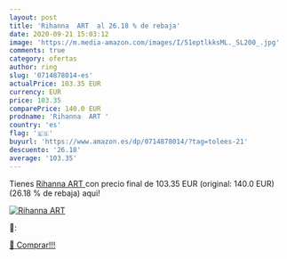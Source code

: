 ```yaml
---
layout: post
title: 'Rihanna  ART  al 26.18 % de rebaja'
date: 2020-09-21 15:03:12
image: 'https://m.media-amazon.com/images/I/51eptlkksML._SL200_.jpg'
comments: true
category: ofertas
author: ring
slug: '0714878014-es'
actualPrice: 103.35 EUR
currency: EUR
price: 103.35
comparePrice: 140.0 EUR
prodname: 'Rihanna  ART '
country: 'es'
flag: '🇪🇸'
buyurl: 'https://www.amazon.es/dp/0714878014/?tag=tolees-21'
descuento: '26.18'
average: '103.35'
---
```


Tienes [Rihanna  ART ](https://www.amazon.es/dp/0714878014/?tag=tolees-21) con precio final de  103.35 EUR (original: 140.0 EUR) (26.18 %  de rebaja) aqui!

[![Rihanna  ART ](https://m.media-amazon.com/images/I/51eptlkksML._SL200_.jpg)](https://www.amazon.es/dp/0714878014/?tag=tolees-21)

🔎:


[🛒 Comprar!!!](https://www.amazon.es/dp/0714878014/?tag=tolees-21)
